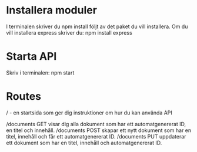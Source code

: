 # Installera moduler
I terminalen skriver du npm install följt av det paket du vill installera.
Om du vill installera express skriver du:
npm install express

# Starta API
Skriv i terminalen: npm start

# Routes
/ - en startsida som ger dig instruktioner om hur du kan använda API

/documents GET visar dig alla dokument som har ett automatgenererat ID, en titel och innehåll.
/documents POST skapar ett nytt dokument som har en titel, innehåll och får ett automatgenererat ID.
/documents PUT uppdaterar ett dokument som har en titel, innehåll och automatgenererat ID.